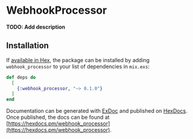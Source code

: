 # WebhookProcessor

**TODO: Add description**

## Installation

If [available in Hex](https://hex.pm/docs/publish), the package can be installed
by adding `webhook_processor` to your list of dependencies in `mix.exs`:

```elixir
def deps do
  [
    {:webhook_processor, "~> 0.1.0"}
  ]
end
```

Documentation can be generated with [ExDoc](https://github.com/elixir-lang/ex_doc)
and published on [HexDocs](https://hexdocs.pm). Once published, the docs can
be found at [https://hexdocs.pm/webhook_processor](https://hexdocs.pm/webhook_processor).

